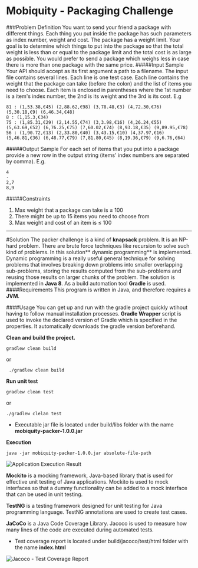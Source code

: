 # Mobiquity - Packaging Challenge
###Problem Definition
You want to send your friend a package with different things. Each thing you put inside the package has such parameters as index number, weight and cost. The package has a weight limit. Your goal is to determine which things to put into the package so that the total weight is less than or equal to the package limit and the total cost is as large as possible. You would prefer to send a package which weighs less in case there is more than one package with the same price.
#####Input Sample
Your API should accept as its first argument a path to a filename. The input file contains several lines. Each line is one test case. Each line contains the weight that the package can take (before the colon) and the list of items you need to choose. Each item is enclosed in parentheses where the 1st number is a item's index number, the 2nd is its weight and the 3rd is its cost. E.g
```shell
81 : (1,53.38,€45) (2,88.62,€98) (3,78.48,€3) (4,72.30,€76) (5,30.18,€9) (6,46.34,€48)
8 : (1,15.3,€34)
75 : (1,85.31,€29) (2,14.55,€74) (3,3.98,€16) (4,26.24,€55) (5,63.69,€52) (6,76.25,€75) (7,60.02,€74) (8,93.18,€35) (9,89.95,€78)
56 : (1,90.72,€13) (2,33.80,€40) (3,43.15,€10) (4,37.97,€16) (5,46.81,€36) (6,48.77,€79) (7,81.80,€45) (8,19.36,€79) (9,6.76,€64)
```
#####Output Sample
For each set of items that you put into a package provide a new row in the output string (items' index numbers are separated by comma). E.g.
```shell
4
-
2,7
8,9
```
#####Constraints
1. Max weight that a package can take is ≤ 100
2. There might be up to 15 items you need to choose from
3. Max weight and cost of an item is ≤ 100

------------
#Solution
The packer challenge is a kind of **knapsack** problem. It is an NP-hard problem. There are brute force techniques like recursion to solve such kind of problems. In this solution** dynamic programming** is implemented. Dynamic programming is a really useful general technique for solving problems that involves breaking down problems into smaller overlapping sub-problems, storing the results computed from the sub-problems and reusing those results on larger chunks of the problem. 
The solution is implemented in **Java 8**. As a build automation tool **Gradle** is used.
####Requirements
This program is written in Java, and therefore requires a **JVM**.

####Usage
You can get up and run with the gradle project quickly wtihout having to follow manual installation processes.  **Gradle Wrapper** script is used to invoke the declared version of Gradle which is specified in the properties. It automatically downloads the gradle version beforehand.

**Clean and build the project.**


    gradlew clean build  

or

     ./gradlew clean build

**Run unit test**

    gradlew clean test

or

    ./gradlew clelan test

- Executable jar file is located under build/libs folder with the name **mobiquity-packer-1.0.0.jar**

**Execution**
```shell
java -jar mobiquity-packer-1.0.0.jar absolute-file-path
```
![Application Execution Result](https://user-images.githubusercontent.com/76202242/103179240-e0495d80-489a-11eb-9dda-262010ff64a3.PNG "Application Execution Result")

**Mockito** is a mocking framework, Java-based library that is used for effective unit testing of Java applications. Mockito is used to mock interfaces so that a dummy functionality can be added to a mock interface that can be used in unit testing.

**TestNG** is a testing framework designed for unit testing for Java programming language. TestNG annotations are used to create test cases.

**JaCoCo** is a Java Code Coverage Library. Jacoco is used to measure how many lines of the code are executed during automated tests.

- Test coverage report is located under build/jacoco/test/html folder with the name **index.html**

![Jacoco - Test Coverage Report](https://user-images.githubusercontent.com/76202242/103179326-e2f88280-489b-11eb-93d6-00fc05ff092f.PNG "Jacoco - Test Coverage Report")
